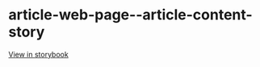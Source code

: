 # article-web-page--article-content-story

[View in storybook](https://raw.githack.com/Independent-Digital-News-and-Media-Ltd/indy100-pwamp-sb/PR-967-sb/index.html?path=/story/article-web-page--article-content-story)